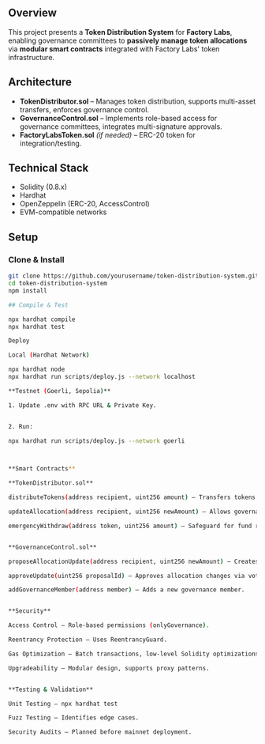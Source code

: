 ## Overview
This project presents a **Token Distribution System** for **Factory Labs**, enabling governance committees to **passively manage token allocations** via **modular smart contracts** integrated with Factory Labs' token infrastructure.

## Architecture
- **TokenDistributor.sol** – Manages token distribution, supports multi-asset transfers, enforces governance control.
- **GovernanceControl.sol** – Implements role-based access for governance committees, integrates multi-signature approvals.
- **FactoryLabsToken.sol** *(if needed)* – ERC-20 token for integration/testing.

## Technical Stack
- Solidity (0.8.x)
- Hardhat
- OpenZeppelin (ERC-20, AccessControl)
- EVM-compatible networks

## Setup

### Clone & Install
```bash
git clone https://github.com/yourusername/token-distribution-system.git
cd token-distribution-system
npm install

## Compile & Test

npx hardhat compile  
npx hardhat test

Deploy

Local (Hardhat Network)

npx hardhat node  
npx hardhat run scripts/deploy.js --network localhost

**Testnet (Goerli, Sepolia)**

1. Update .env with RPC URL & Private Key.


2. Run:

npx hardhat run scripts/deploy.js --network goerli



**Smart Contracts**

**TokenDistributor.sol**

distributeTokens(address recipient, uint256 amount) – Transfers tokens based on governance rules.

updateAllocation(address recipient, uint256 newAmount) – Allows governance to adjust distributions.

emergencyWithdraw(address token, uint256 amount) – Safeguard for fund retrieval.


**GovernanceControl.sol**

proposeAllocationUpdate(address recipient, uint256 newAmount) – Creates a governance proposal.

approveUpdate(uint256 proposalId) – Approves allocation changes via voting.

addGovernanceMember(address member) – Adds a new governance member.


**Security**

Access Control – Role-based permissions (onlyGovernance).

Reentrancy Protection – Uses ReentrancyGuard.

Gas Optimization – Batch transactions, low-level Solidity optimizations.

Upgradeability – Modular design, supports proxy patterns.


**Testing & Validation**

Unit Testing – npx hardhat test

Fuzz Testing – Identifies edge cases.

Security Audits – Planned before mainnet deployment.


